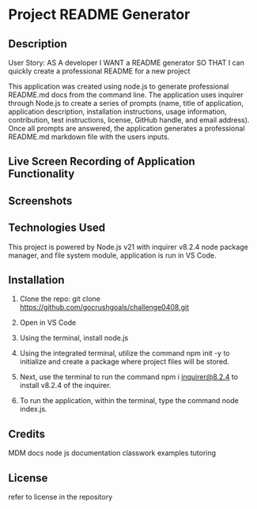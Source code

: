# Project README Generator

## Description

User Story:
AS A developer
I WANT a README generator
SO THAT I can quickly create a professional README for a new project

This application was created using node.js to generate professional README.md docs from the command line. The application uses inquirer through Node.js to create a series of prompts (name, title of application, application description, installation instructions, usage information, contribution, test instructions, license, GitHub handle, and email address). Once all prompts are answered, the application generates a professional README.md markdown file with the users inputs. 

## Live Screen Recording of Application Functionality



## Screenshots


## Technologies Used

This project is powered by Node.js v21 with inquirer v8.2.4 node package manager, and file system module, application is run in VS Code.

## Installation

1. Clone the repo:
   git clone https://github.com/gocrushgoals/challenge0408.git

2. Open in VS Code 

3. Using the terminal, install node.js 

4. Using the integrated terminal, utilize the command npm init -y to initialize and create a package where project files will be stored.

5. Next, use the terminal to run the command npm i inquirer@8.2.4 to install v8.2.4 of the inquirer.

6. To run the application, within the terminal, type the command node index.js.

## Credits

MDM docs
node js documentation
classwork examples
tutoring

## License

refer to license in the repository